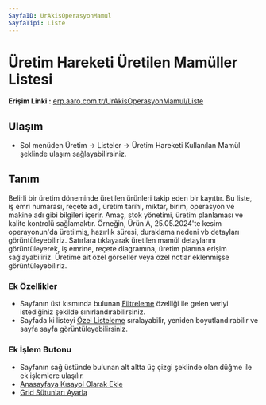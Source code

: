 ```yaml
---
SayfaID: UrAkisOperasyonMamul
SayfaTipi: Liste
---
```


# Üretim Hareketi Üretilen Mamüller Listesi

**Erişim Linki :** [erp.aaro.com.tr/UrAkisOperasyonMamul/Liste](https://erp.aaro.com.tr/UrAkisOperasyonMamul/Liste)

## Ulaşım

- Sol menüden Üretim -> Listeler -> Üretim Hareketi Kullanılan Mamül şeklinde ulaşım sağlayabilirsiniz.

## Tanım

Belirli bir üretim döneminde üretilen ürünleri takip eden bir kayıttır. 
Bu liste, iş emri numarası, reçete adı, üretim tarihi, miktar, birim, operasyon ve makine adı gibi bilgileri içerir. 
Amaç, stok yönetimi, üretim planlaması ve kalite kontrolü sağlamaktır. 
Örneğin, Ürün A, 25.05.2024'te kesim operayonun'da üretilmiş, hazırlık süresi, duraklama nedeni vb detayları görüntüleyebiliriz. 
Satırlara tıklayarak üretilen mamül detaylarını görüntüleyerek, iş emrine, reçete diagramına, üretim planına erişim sağlayabiliriz.
Üretime ait özel görseller veya özel notlar eklenmişse görüntüleyebiliriz.

### Ek Özellikler 

- Sayfanın üst kısmında bulunan [Filtreleme](../TemelOzellikler/SayfaKisitlari.md) özelliği ile gelen veriyi istediğiniz şekilde sınırlandırabilirsiniz.
- Sayfada ki listeyi [Özel Listeleme](../TemelOzellikler/ListeNesnesi.md) sıralayabilir, yeniden boyutlandırabilir ve sayfa sayfa görüntüleyebilirsiniz.

### Ek İşlem Butonu

- Sayfanın sağ üstünde bulunan alt altta üç çizgi şeklinde olan düğme ile ek işlemlere ulaşılır.
- [Anasayfaya Kısayol Olarak Ekle](../TemelOzellikler/KisaYollaraEkleme.md)
- [Grid Sütunları Ayarla](../TemelOzellikler/GridSutunAyarlari.md)
